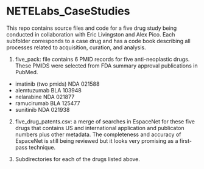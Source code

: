 # NETELabs_CaseStudies
This repo contains source files and code for a five drug study being conducted in collaboration with Eric Livingston and Alex Pico. Each subfolder corresponds to a case drug and has a code book describing all processes related to acquisition, curation, and analysis.

1. five_pack: file contains 6 PMID records for five anti-neoplastic drugs. These PMIDS were selected from FDA summary approval publications in PubMed.

  * imatinib (two pmids) NDA 021588
  * alemtuzumab BLA 103948
  * nelarabine NDA 021877 
  * ramucirumab BLA 125477
  * sunitinib NDA 021938

2. five_drug_patents.csv: a merge of searches in EspaceNet for these five drugs that contains US and international application and publicaton numbers plus other metadata. The completeness and accuracy of EspaceNet is still being reviewed but it looks very promising as a first-pass technique.

3. Subdirectories for each of the drugs listed above.



